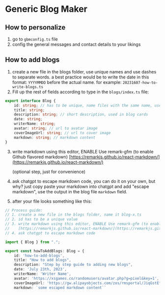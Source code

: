 # Generic Blog Maker

## How to personalize
  
1. go to `gbmconfig.ts` file
2. config the general messages and contact details to your likings

## How to add blogs

1. create a new file in the blogs folder, use unique names and use dashes to separate words. a best practice would be to write the date in this format:
    `YYYYMMDD` before the actual name. for example: `20231607-how-to-write-blogs.ts`
2. Fill up the rest of fields according to type in the `blogs/index.ts` file:

```typescript
export interface Blog {
    id: string; // has to be unique, name files with the same name, use dash to separate words  e.g. blog-1.ts
    title: string;
    description: string; // short description, used in blog cards
    date: string;
    writerName: string;
    avatar: string; // url to avatar image
    coverImageUrl: string; // url to cover image
    markdown: string; // markdown content
}
```

3. write markdown using this editor, ENABLE Use remark-gfm (to enable Github flavored markdown) 
    [https://remarkjs.github.io/react-markdown/](https://remarkjs.github.io/react-markdown/)

    (optional step, just for convenience)

4. ask chatgpt to escape markdown code, you can do it on your own, but why?
    just copy paste your markdown into chatgpt and add "escape markdown", use the output in the blog file `markdown` field.

5. after your file looks something like this:

```typescript
// Process guide:
// 1. create a new file in the blogs folder, name it blog-x.ts
// 2. id has to be a unique value
// 3. write markdown using this editor, ENABLE Use remark-gfm (to enable Github flavored markdown) 
//    [https://remarkjs.github.io/react-markdown/](https://remarkjs.github.io/react-markdown/)
// 4. ask chatgpt to escape markdown code

import { Blog } from ".";

export const howToAddBlogs: Blog = {
    id: 'how-to-add-blogs',
    title: "How to add blogs",
    description: "Step by step guide to adding new blogs",
    date: 'July 23th, 2023',
    writerName: 'Writer Name',
    avatar: 'https://xsgames.co/randomusers/avatar.php?g=pixel&key=1',
    coverImageUrl: 'https://gw.alipayobjects.com/zos/rmsportal/JiqGstEfoWAOHiTxclqi.png',
    markdown: `some escaped markdown content``